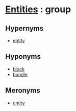 # [Entities][1] : group

## Hypernyms

  - [entity](entity.md)

## Hyponyms

  - [block](block.md)
  - [bundle](bundle.md)

## Meronyms

  - [entity](entity.md)
  
[1]: README.md